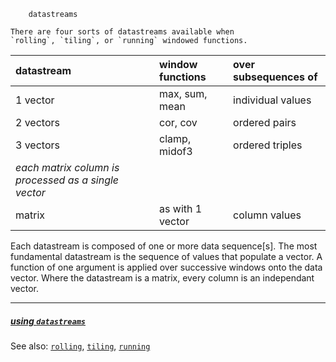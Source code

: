 ```
    datastreams

There are four sorts of datastreams available when 
`rolling`, `tiling`, or `running` windowed functions.
```
| datastream   | window functions    | over subsequences of |
|:-------------|:--------------------|:---------------------|
| 1 vector     | max, sum, mean      | individual values    |
| 2 vectors    | cor, cov            | ordered pairs        |
| 3 vectors    | clamp, midof3       | ordered triples      |
| _each matrix column is processed as a single vector_      |
| matrix       | as with 1 vector    | column values        |


Each datastream is composed of one or more
data sequence[s].  The most fundamental
datastream is the sequence of values
that populate a vector. A function of
one argument is applied over successive
windows onto the data vector.
Where the datastream is a matrix, every
column is an independant vector.


----

##### [using `datastreams`](../use/datastreams.md)

See also: [`rolling`](rolling.md),
          [`tiling`](tiling.md),
          [`running`](running.md)
